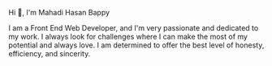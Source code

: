 Hi 👋, I'm Mahadi Hasan Bappy

I am a Front End Web Developer, and I'm very passionate and dedicated to my work. I always look for challenges where I can make the most of my potential and always love. I am determined to offer the best level of honesty, efficiency, and sincerity.
